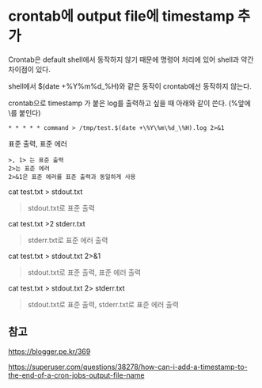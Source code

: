 # crontab에 output file에 timestamp 추가

Crontab은 default shell에서 동작하지 않기 때문에 명령어 처리에 있어 shell과 약간 차이점이 있다.



shell에서 $(date +%Y%m%d_%H)와 같은 동작이 crontab에선 동작하지 않는다.

crontab으로 timestamp 가 붙은 log를 출력하고 싶을 때 아래와 같이 쓴다. (%앞에 \를 붙인다)

```
* * * * * command > /tmp/test.$(date +\%Y\%m\%d_\%H).log 2>&1
```



표준 출력, 표준 에러

```
>, 1> 는 표준 출력
2>는 표준 에러
2>&1은 표준 에러를 표준 출력과 동일하게 사용
```

cat test.txt > stdout.txt 

> stdout.txt로 표준 출력

cat test.txt >2 stderr.txt

> stderr.txt로 표준 에러 출력

cat test.txt > stdout.txt 2>&1

> stdout.txt로 표준 출력, 표준 에러 출력

cat test.txt > stdout.txt 2> stderr.txt

> stdout.txt로 표준 출력, stderr.txt로 표준 에러 출력



## 참고

https://blogger.pe.kr/369

https://superuser.com/questions/38278/how-can-i-add-a-timestamp-to-the-end-of-a-cron-jobs-output-file-name